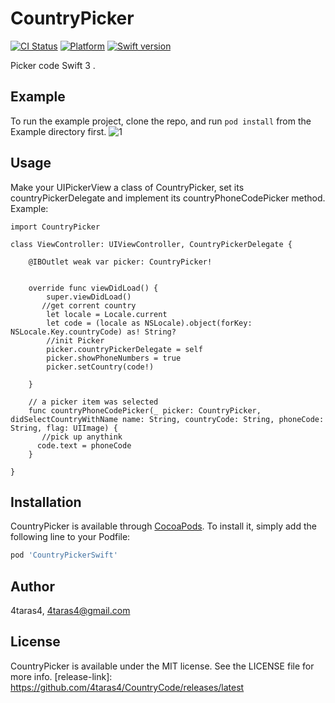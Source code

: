 # CountryPicker

[![CI Status](http://img.shields.io/travis/4taras4/CountryPicker.svg?style=flat)](https://travis-ci.org/4taras4/CountryCode)
[![Platform](https://img.shields.io/cocoapods/p/CountryPicker.svg?style=flat)](https://cocoapods.org/pods/CountryPickerSwift)
[![Swift version](https://img.shields.io/badge/Swift-3.0.x-orange.svg)]()

Picker code  Swift 3 .

## Example
To run the example project, clone the repo, and run `pod install` from the Example directory first. 
![1](http://i68.tinypic.com/w2bspi.png)


## Usage

Make your UIPickerView a class of CountryPicker, set its countryPickerDelegate and implement its countryPhoneCodePicker method.
Example:
```
import CountryPicker

class ViewController: UIViewController, CountryPickerDelegate {

    @IBOutlet weak var picker: CountryPicker!
   
    
    override func viewDidLoad() {
        super.viewDidLoad()
       //get corrent country
        let locale = Locale.current
        let code = (locale as NSLocale).object(forKey: NSLocale.Key.countryCode) as! String?
        //init Picker
        picker.countryPickerDelegate = self
        picker.showPhoneNumbers = true
        picker.setCountry(code!)

    }
    
    // a picker item was selected
    func countryPhoneCodePicker(_ picker: CountryPicker, didSelectCountryWithName name: String, countryCode: String, phoneCode: String, flag: UIImage) {
       //pick up anythink
      code.text = phoneCode
    }

}
```

## Installation

CountryPicker is available through [CocoaPods](http://cocoapods.org). To install
it, simply add the following line to your Podfile:

```ruby
pod 'CountryPickerSwift'
```

## Author

4taras4, 4taras4@gmail.com

## License

CountryPicker is available under the MIT license. See the LICENSE file for more info.
[release-link]: https://github.com/4taras4/CountryCode/releases/latest
